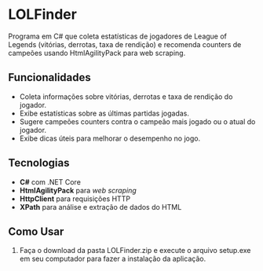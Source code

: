 # LOLFinder
Programa em C# que coleta estatísticas de jogadores de League of Legends (vitórias, derrotas, taxa de rendição) e recomenda counters de campeões usando HtmlAgilityPack para web scraping.

## Funcionalidades

- Coleta informações sobre vitórias, derrotas e taxa de rendição do jogador.
- Exibe estatísticas sobre as últimas partidas jogadas.
- Sugere campeões counters contra o campeão mais jogado ou o atual do jogador.
- Exibe dicas úteis para melhorar o desempenho no jogo.

## Tecnologias

- **C#** com .NET Core
- **HtmlAgilityPack** para *web scraping*
- **HttpClient** para requisições HTTP
- **XPath** para análise e extração de dados do HTML

## Como Usar

1. Faça o download da pasta LOLFinder.zip e execute o arquivo setup.exe em seu computador para fazer a instalação da aplicação.
